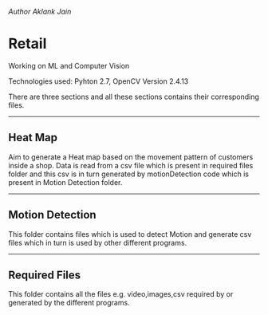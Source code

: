 *Author Aklank Jain*

# Retail
Working on ML and Computer Vision

Technologies used: Pyhton 2.7, OpenCV Version 2.4.13

There are three sections and all these sections contains their corresponding files.

----------
Heat Map
----------
Aim to generate a Heat map based on the movement pattern of customers inside a shop. Data is read from a csv file which is present in
required files folder and this csv is in turn generated by motionDetection code which is present in Motion Detection folder.


-----------------
Motion Detection
-----------------
This folder contains files which is used to detect Motion and generate csv files which in turn is used by other different programs.


---------------
Required Files
---------------
This folder contains all the files e.g. video,images,csv required by or generated by the different programs.
